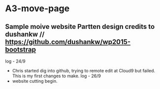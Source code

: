 # A3-move-page
Sample moive website
Partten design credits to dushankw // https://github.com/dushankw/wp2015-bootstrap
--------------------
log - 24/9 
- Chris started dig into github, trying to remote edit at Cloud9 but failed. This is my first changes to make.
log - 26/9
- website cutting begin.